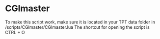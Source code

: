 # CGImaster
To make this script work, make sure it is located in your TPT data folder in /scripts/CGImaster/CGImaster.lua
The shortcut for opening the script is CTRL + O
